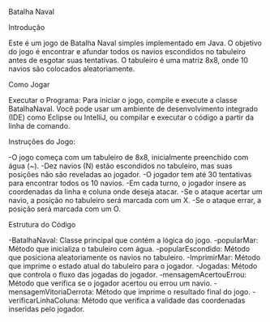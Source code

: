 Batalha Naval



Introdução

Este é um jogo de Batalha Naval simples implementado em Java. O objetivo do jogo é encontrar e afundar todos os navios escondidos no tabuleiro antes de esgotar suas tentativas. O tabuleiro é uma matriz 8x8, onde 10 navios são colocados aleatoriamente.



Como Jogar

Executar o Programa:
Para iniciar o jogo, compile e execute a classe BatalhaNaval. Você pode usar um ambiente de desenvolvimento integrado (IDE) como Eclipse ou IntelliJ, ou compilar e executar o código a partir da linha de comando.



Instruções do Jogo:

-O jogo começa com um tabuleiro de 8x8, inicialmente preenchido com água (~).
-Dez navios (N) estão escondidos no tabuleiro, mas suas posições não são reveladas ao jogador.
-O jogador tem até 30 tentativas para encontrar todos os 10 navios.
-Em cada turno, o jogador insere as coordenadas da linha e coluna onde deseja atacar.
-Se o ataque acertar um navio, a posição no tabuleiro será marcada com um X.
-Se o ataque errar, a posição será marcada com um O.



Estrutura do Código

-BatalhaNaval: Classe principal que contém a lógica do jogo.
-popularMar: Método que inicializa o tabuleiro com água.
-popularEscondido: Método que posiciona aleatoriamente os navios no tabuleiro.
-ImprimirMar: Método que imprime o estado atual do tabuleiro para o jogador.
-Jogadas: Método que controla o fluxo das jogadas do jogador.
-mensagemAcertouErrou: Método que verifica se o jogador acertou ou errou um navio.
-mensagemVitoriaDerrota: Método que imprime o resultado final do jogo.
-verificarLinhaColuna: Método que verifica a validade das coordenadas inseridas pelo jogador.